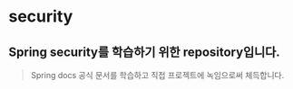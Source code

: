 # security
## Spring security를 학습하기 위한 repository입니다.
> Spring docs 공식 문서를 학습하고 직접 프로젝트에 녹임으로써 체득합니다.
